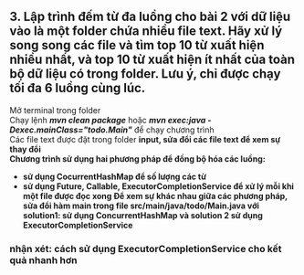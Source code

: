 ## 3. Lập trình đếm từ đa luồng cho bài 2 với dữ liệu vào là một folder chứa nhiều file text. Hãy xử lý song song các file và tìm top 10 từ xuất hiện nhiều nhất, và top 10 từ xuất hiện ít nhất của toàn bộ dữ liệu có trong folder. Lưu ý, chỉ được chạy tối đa 6 luồng cùng lúc.
Mở terminal trong folder <br>
Chạy lệnh <b><i>mvn clean package</i></b> hoặc <b><i>mvn exec:java -Dexec.mainClass="todo.Main"</i></b> để chạy chương trình <br> 
Các file text được đặt trong folder <b>input<b>, sửa đổi các file text để xem sự thay đổi <br>
Chương trình sử dụng hai phương pháp để đồng bộ hóa các luồng: <br>
+ sử dụng CocurrentHashMap để số lượng các từ
+ sử dụng Future, Callable, ExecutorCompletionService để xử lý mỗi khi một file được đọc xong
Để xem sự khác nhau giữa các phương pháp, sửa đổi hàm main trong file src/main/java/todo/Main.java với solution1: sử dụng ConcurrentHashMap và solution 2 sử dụng ExecutorCompletionService  
### nhận xét: cách sử dụng ExecutorCompletionService cho kết quả nhanh hơn
